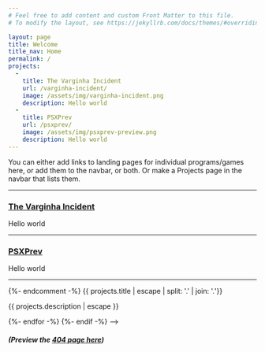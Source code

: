 ```yaml
---
# Feel free to add content and custom Front Matter to this file.
# To modify the layout, see https://jekyllrb.com/docs/themes/#overriding-theme-defaults

layout: page
title: Welcome
title_nav: Home
permalink: /
projects:
  -
    title: The Varginha Incident
    url: /varginha-incident/
    image: /assets/img/varginha-incident.png
    description: Hello world
  -
    title: PSXPrev
    url: /psxprev/
    image: /assets/img/psxprev-preview.png
    description: Hello world
---
```

You can either add links to landing pages for individual programs/games here, or add them to the navbar, or both. Or make a Projects page in the navbar that lists them.

***

### [The Varginha Incident](/varginha-incident/)
Hello world

***

### [PSXPrev](/psxprev/)
Hello world

***

<!-- ## Projects

* [PSXPrev](/psxprev/)
* [The Varginha Incident](/varginha-incident/) -->

<!-- {%- if page.projects.size > 0 -%}
  <ul class="post-list project">
    {%- for projects in page.projects -%}
    <li>
      <div class="image"><img src="{{ projects.image | relative_url }}"></div>
      <div class="info">
        <h3>
          <a class="post-link" href="{{ projects.url | relative_url }}">
            {%- comment -%}
            <!-- We do the split here just so long library names with dots in them wrap. --!>
            {%- endcomment -%}
            {{ projects.title | escape | split: '.' | join: '.<wbr>'}}
          </a>
        </h3>
        <p>{{ projects.description | escape }}</p>
      </div>
    </li>
    {%- endfor -%}
  </ul>
{%- endif -%} -->

<!-- {%- if page.projects.size > 0 -%}
  <ul class="post-list">
    {%- for post in page.projects -%}
    <li>
      <h3>
        <a class="post-link" href="{{ post.url | relative_url }}">
          {{ post.title | escape }}
        </a>
      </h3>
        <p>{{ post.description | escape}}</p>
    </li>
    {%- endfor -%}
  </ul>

{%- endif -%} -->

##### (Preview the [404 page here](/404.html))
